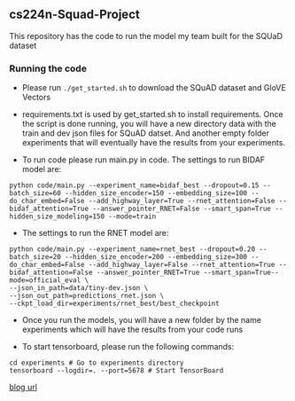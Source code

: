 ## cs224n-Squad-Project

This repository has the code to run the model my team built for the SQUaD dataset

### Running the code

* Please run ```./get_started.sh``` to download the SQuAD dataset and GloVE Vectors
* requirements.txt is used by get_started.sh to install requirements. Once the script is done running, you will have a new directory data with the train and dev json files for SQuAD datset. And another empty folder experiments that will eventually have the results from your experiments. 

* To run code please run main.py in code. The settings to run BIDAF model are:
```
python code/main.py --experiment_name=bidaf_best --dropout=0.15 --batch_size=60 --hidden_size_encoder=150 --embedding_size=100 --do_char_embed=False --add_highway_layer=True --rnet_attention=False --bidaf_attention=True --answer_pointer_RNET=False --smart_span=True --hidden_size_modeling=150 --mode=train
```

* The settings to run the RNET model are:

```
python code/main.py --experiment_name=rnet_best --dropout=0.20 --batch_size=20 --hidden_size_encoder=200 --embedding_size=300 --do_char_embed=False --add_highway_layer=False --rnet_attention=True --bidaf_attention=False --answer_pointer_RNET=True --smart_span=True--mode=official_eval \
--json_in_path=data/tiny-dev.json \
--json_out_path=predictions_rnet.json \
--ckpt_load_dir=experiments/rnet_best/best_checkpoint
```

* Once you run the models, you will have a new folder by the name experiments which will have the results from your code runs

* To start tensorboard, please run the following commands:
```
cd experiments # Go to experiments directory
tensorboard --logdir=. --port=5678 # Start TensorBoard
```
[blog url](https://towardsdatascience.com/nlp-building-a-question-answering-model-ed0529a68c54#targetText=Stanford%20Question%20Answering%20Dataset%20(SQuAD)%20is%20a%20new%20reading%20comprehension,from%20the%20corresponding%20reading%20passage.)
